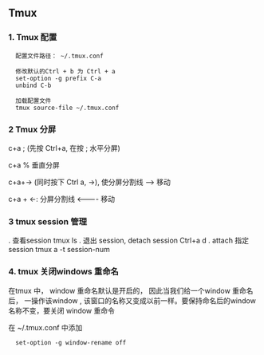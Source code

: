 ## Tmux

### 1. Tmux 配置
```
  配置文件路径： ~/.tmux.conf
  
  修改默认的Ctrl + b 为 Ctrl + a
  set-option -g prefix C-a
  unbind C-b
  
  加载配置文件
  tmux source-file ~/.tmux.conf
```

### 2 Tmux 分屏

c+a ; (先按 Ctrl+a, 在按 ; 水平分屏)

c+a %  垂直分屏

c+a+-> (同时按下 Ctrl a, ->), 使分屏分割线 --> 移动

c+a + <-: 分屏分割线 <---- 移动

### 3 tmux session 管理
 . 查看session
    tmux ls
 . 退出 session, detach session
    Ctrl+a d 
 . attach 指定 session
  tmux a -t session-num

### 4. tmux 关闭windows 重命名
  在tmux 中， window 重命名默认是开启的， 因此当我们给一个window 重命名后， 一操作该window , 该窗口的名称又变成以前一样。要保持命名后的window 名称不变，要关闭 window 重命令
  
  在 ~/.tmux.conf 中添加
```
  set-option -g window-rename off
```
